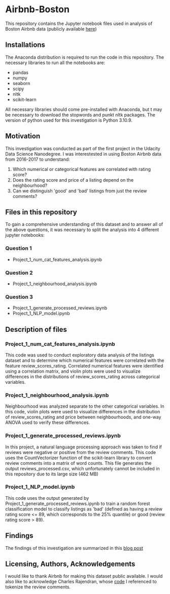 # Airbnb-Boston
This repository contains the Jupyter notebook files used in analysis of Boston Airbnb data (publicly available [here](https://www.kaggle.com/datasets/airbnb/boston))

## Installations
The Anaconda distribution is required to run the code in this repository. 
The necessary libraries to run all the notebooks are: 
- pandas
- numpy
- seaborn
- scipy
- nltk
- scikit-learn
  
All necessary libraries should come pre-installed with Anaconda, but t may be necessary to download the stopwords and punkt nltk packages.
The version of python used for this investigation is Python 3.10.9. 

## Motivation
This investigation was conducted as part of the first project in the Udacity Data Science Nanodegree. I was interestested in using Boston Airbnb data from 2016-2017 to understand:

1. Which numerical or categorical features are correlated with rating score?
2. Does the rating score and price of a listing depend on the neighbourhood? 
3. Can we distinguish 'good' and 'bad' listings from just the review comments?

## Files in this repository
To gain a comprehensive understanding of this dataset and to answer all of the above questions, it was necessary to split the analysis into 4 different jupyter notebooks:

### Question 1
- Project_1_num_cat_features_analysis.ipynb

### Question 2
- Project_1_neighbourhood_analysis.ipynb

### Question 3
- Project_1_generate_processed_reviews.ipynb
- Project_1_NLP_model.ipynb

## Description of files

### Project_1_num_cat_features_analysis.ipynb
This code was used to conduct exploratory data analysis of the listings dataset and to determine which numerical features were correlated with the feature review_scores_rating. Correlated numerical features were identified using a correlation matrix, and violin plots were used to visualize differences in the distributions of review_scores_rating across categorical variables.

### Project_1_neighbourhood_analysis.ipynb
Neighbourhood was analyzed separate to the other categorical variables. In this code, violin plots were used to visualize differences in the distribution of review_scores_rating and price between neighbourhoods, and one-way ANOVA used to verify these differences.

### Project_1_generate_processed_reviews.ipynb
In this project, a natural language processing approach was taken to find if reviews were negative or positive from the review comments. This code uses the CountVectorizer function of the scikit-learn library to convert review comments into a matrix of word counts. This file generates the output reviews_processed.csv, which unfortunately cannot be included in this repository due to its large size (462 MB)

### Project_1_NLP_model.ipynb
This code uses the output generated by Project_1_generate_processed_reviews.ipynb to train a random forest classification model to classify listings as 'bad' (defined as having a review rating score <= 89, which corresponds to the 25% quantile) or good (review rating score > 89).

## Findings
The findings of this investigation are summarized in this [blog post]()

## Licensing, Authors, Acknowledgements
I would like to thank Airbnb for making this dataset public available. I would also like to acknowledge Charles Rajendran, whose [code](https://medium.com/swlh/text-classification-using-the-bag-of-words-approach-with-nltk-and-scikit-learn-9a731e5c4e2f) I referenced to tokenize the review comments. 
